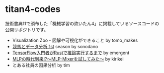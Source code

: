# titan4-codes

技術書典11で頒布した「機械学習の炊いたん4」に掲載しているソースコードの公開リポジトリです。

- Visualization Zoo - 図解や可視化ができること by tomo_makes
- [競馬とデータ分析 1st](./sonodano) season by sonodano
- [TensorFlow入門者がRustで推論実行するまで](./emergent) by emergent
- [MLPの時代到来!?〜MLP-Mixerを試してみた〜](./kirikei) by kirikei
- とある社員の因果分析 by tim
